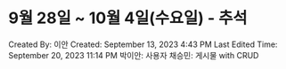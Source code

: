 # 9월 28일 ~ 10월 4일(수요일) - 추석

Created By: 이안 
Created: September 13, 2023 4:43 PM
Last Edited Time: September 20, 2023 11:14 PM
박이안: 사용자
채승민: 게시물 with CRUD